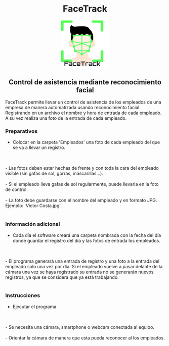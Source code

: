 <h1 align="center">FaceTrack</h1>

<div align="center">
<img src="logo/faceTrack-logo.png" alt="Logo" style="width:30%">
</div>
<h2 align="center">Control de asistencia mediante reconocimiento facial</h2>

FaceTrack permite llevar un control de asistencía de los empleados de una empresa de manera
automatizada usando reconocimiento facial. Registrando en un archivo el nombre y hora de 
entrada de cada empleado. A su vez realiza una foto de la entrada de cada empleado.

### Preparativos

- Colocar en la carpeta 'Empleados' una foto de cada empleado del que se va a llevar un registro.
<br>
<br>
- Las fotos deben estar hechas de frente y con toda la cara del empleado visible 
(sin gafas de sol, gorras, mascarillas...).
<br>
<br>
- Si el empleado lleva gafas de sol regularmente, puede llevarla en la foto de control.
<br>
<br>
- La foto debe guardarse con el nombre del empleado y en formato JPG. Ejemplo: 'Victor Costa.jpg'.
<br>
<br>

### Información adicional

- Cada día el software creará una carpeta nombrada con la fecha del día donde guardar el registro 
del día y las fotos de entrada los empleados.
<br>
<br>
- El programa generará una entrada de registro y una foto a la entrada del empleado solo una vez por día.
Si el empleado vuelve a pasar delante de la cámara una vez se haya registrado su entrada
no se generarán nuevos registros, ya que se considera que ya está trabajando.
<br>
<br>


### Instrucciones

- Ejecutar el programa.
<br>
<br>
- Se necesita una cámara, smartphone o webcam conectada al equipo.
<br>
<br>
- Orientar la cámara de manera que esta pueda reconocer al los empleados.
<br>
<br>
